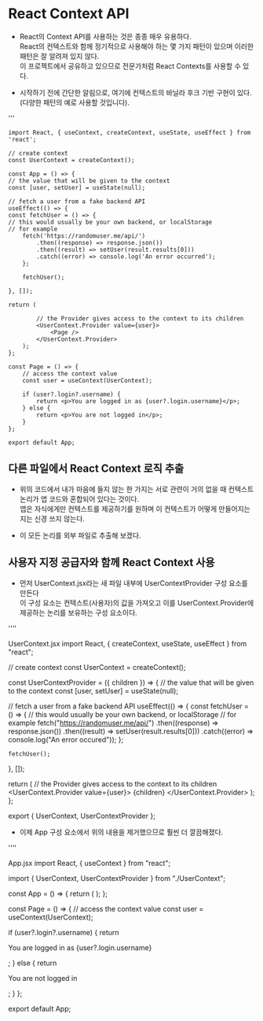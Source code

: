 # React Context API

-   React의 Context API를 사용하는 것은 종종 매우 유용하다.  
    React의 컨텍스트와 함께 정기적으로 사용해야 하는 몇 가지 패턴이 있으며 이러한 패턴은 잘 알려져 있지 않다.  
    이 프로젝트에서 공유하고 있으므로 전문가처럼 React Contexts를 사용할 수 있다.

-   시작하기 전에 간단한 알림으로, 여기에 컨텍스트의 바닐라 후크 기반 구현이 있다.  
    (다양한 패턴의 예로 사용할 것입니다).

'''

    import React, { useContext, createContext, useState, useEffect } from 'react';

    // create context
    const UserContext = createContext();

    const App = () => {
    // the value that will be given to the context
    const [user, setUser] = useState(null);

    // fetch a user from a fake backend API
    useEffect(() => {
    const fetchUser = () => {
    // this would usually be your own backend, or localStorage
    // for example
    	fetch('https://randomuser.me/api/')
    		.then((response) => response.json())
    		.then((result) => setUser(result.results[0]))
    		.catch((error) => console.log('An error occurred');
        };

        fetchUser();

    }, []);

    return (

    		// the Provider gives access to the context to its children
    		<UserContext.Provider value={user}>
    			<Page />
    		</UserContext.Provider>
    	);
    };

    const Page = () => {
    	// access the context value
    	const user = useContext(UserContext);

    	if (user?.login?.username) {
    		return <p>You are logged in as {user?.login.username}</p>;
    	} else {
    		return <p>You are not logged in</p>;
    	}
    };

    export default App;

## 다른 파일에서 React Context 로직 추출

-   위의 코드에서 내가 마음에 들지 않는 한 가지는 서로 관련이 거의 없을 때 컨텍스트 논리가 앱 코드와 혼합되어 있다는 것이다.  
    앱은 자식에게만 컨텍스트를 제공하기를 원하며 이 컨텍스트가 어떻게 만들어지는지는 신경 쓰지 않는다.

-   이 모든 논리를 외부 파일로 추출해 보겠다.

## 사용자 지정 공급자와 함께 React Context 사용

-   먼저 UserContext.jsx라는 새 파일 내부에 UserContextProvider 구성 요소를 만든다  
    이 구성 요소는 컨텍스트(사용자)의 값을 가져오고 이를 UserContext.Provider에 제공하는 논리를 보유하는 구성 요소이다.

''''

UserContext.jsx
import React, { createContext, useState, useEffect } from "react";

// create context
const UserContext = createContext();

const UserContextProvider = ({ children }) => {
// the value that will be given to the context
const [user, setUser] = useState(null);

// fetch a user from a fake backend API
useEffect(() => {
const fetchUser = () => {
// this would usually be your own backend, or localStorage
// for example
fetch("https://randomuser.me/api/")
.then((response) => response.json())
.then((result) => setUser(result.results[0]))
.catch((error) => console.log("An error occured"));
};

    fetchUser();

}, []);

return (
// the Provider gives access to the context to its children
<UserContext.Provider value={user}>
{children}
</UserContext.Provider>
);
};

export { UserContext, UserContextProvider };

-   이제 App 구성 요소에서 위의 내용을 제거했으므로 훨씬 더 깔끔해졌다.

''''

App.jsx
import React, { useContext } from "react";

import { UserContext, UserContextProvider } from "./UserContext";

const App = () => {
return (
<UserContextProvider>
<Page />
</UserContextProvider>
);
};

const Page = () => {
// access the context value
const user = useContext(UserContext);

if (user?.login?.username) {
return <p>You are logged in as {user?.login.username}</p>;
} else {
return <p>You are not logged in</p>;
}
};

export default App;
